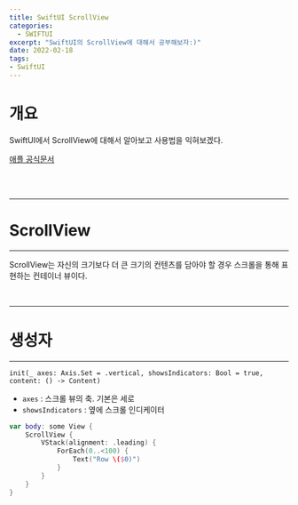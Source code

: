 ```yaml
---
title: SwiftUI ScrollView
categories:
  - SWIFTUI 
excerpt: "SwiftUI의 ScrollView에 대해서 공부해보자:)"
date: 2022-02-18
tags:
- SwiftUI
---
```




# 개요

SwiftUI에서 ScrollView에 대해서 알아보고 사용법을 익혀보겠다.

[애플 공식문서](https://developer.apple.com/documentation/swiftui/scrollview)


<br />
<br />

---

# ScrollView

---

ScrollView는 자신의 크기보다 더 큰 크기의 컨텐츠를 담아야 할 경우 스크롤을 통해 표현하는 컨테이너 뷰이다.


<br />

---

# 생성자

---

`init(_ axes: Axis.Set = .vertical, showsIndicators: Bool = true, content: () -> Content)`

* `axes` : 스크롤 뷰의 축. 기본은 세로
* `showsIndicators` : 옆에 스크롤 인디케이터

```swift
var body: some View {
    ScrollView {
        VStack(alignment: .leading) {
            ForEach(0..<100) {
                Text("Row \($0)")
            }
        }
    }
}
```

